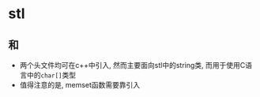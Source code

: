 # stl

## <string>和<cstring>
- 两个头文件均可在c++中引入, 然而<string>主要面向stl中的string类, 而<cstring>用于使用C语言中的`char[]`类型
- 值得注意的是, memset函数需要靠<cstring>引入